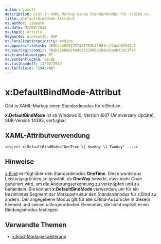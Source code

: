 ```yaml
---
author: jwmsft
description: Gibt in XAML-Markup einen Standardmodus für x:Bind an.
title: xDefaultBindMode-Attribut
ms.author: jimwalk
ms.date: 02/08/2018
ms.topic: article
keywords: Windows10, UWP
ms.localizationpriority: medium
ms.openlocfilehash: 2696cb46591757421795b15083ea7fdab54943c5
ms.sourcegitcommit: 70ab58b88d248de2332096b20dbd6a4643d137a4
ms.translationtype: MT
ms.contentlocale: de-DE
ms.lasthandoff: 11/02/2018
ms.locfileid: "5943748"
---
```

# <a name="xdefaultbindmode-attribute"></a>x:DefaultBindMode-Attribut

Gibt in XAML-Markup einen Standardmodus für x:Bind an.

**x:DefaultBindMode** ist ab Windows10, Version 1607 (Anniversary Update), SDK-Version 14393, verfügbar.

## <a name="xaml-attribute-usage"></a>XAML-Attributverwendung

``` syntax
<object x:DefaultBindMode="OneTime \| OneWay \| TwoWay" .../>
```

## <a name="remarks"></a>Hinweise

[x:Bind](x-bind-markup-extension.md) verfügt über den Standardmodus **OneTime**. Diese wurde aus Leistungsgründen so gewählt, da **OneWay** bewirkt, dass mehr Code generiert wird, um die Änderungserkennung zu verknüpfen und zu behandeln. Sie können **x:DefaultBindMode** verwenden, um für ein bestimmtes Segment der Markupstruktur den Standardmodus für x:Bind zu ändern. Der angegebene Modus gilt für alle x:Bind-Ausdrücke in diesem Element und seinen untergeordneten Elementen, die nicht explizit einen Bindungsmodus festlegen.

## <a name="related-topics"></a>Verwandte Themen

* [x:Bind-Markuperweiterung](x-bind-markup-extension.md)
